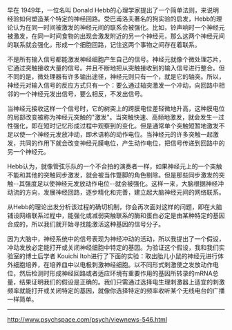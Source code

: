早在 1949年，一位名叫 Donald Hebb的心理学家提出了一个简单法则，来说明经验如何塑造某个特定的神经回路。受巴甫洛夫著名的狗实验的启发，Hebb的理论认为在同一时间被激发的神经元间的联系会被强化。比如，铃声响时一个神经元被激发，在同一时间食物的出现会激发附近的另一个神经元，那么这两个神经元间的联系就会强化，形成一个细胞回路，记住这两个事物之间存在着联系。

不是所有输入信号都能激发神经细胞产生自己的信号。神经元就像个微处理芯片，它通过突触接收大量的信号。并且不断地把从突触接收到的输入信号进行整合。但不同的是，微处理器有许多输出途径，神经元则只有一个，就是它的轴突。所以，神经元对输入信号的反应方式只有一个：要么通过轴突激发一个冲动，向回路中相邻的一个神经元发出信号，要么相反，不发出信号。

当神经元接收这样一个信号时，它的树突上的跨膜电位差轻微地升高，这种膜电位的局部改变被称为神经元突触的"激发"。当突触快速、高频地激发，就会发生一过性强化，即在短时记忆形成过程中观察到的变化。但是通常单个突触短暂地激发不足以使一个神经元发放冲动，即术语称的动作电位。当神经元的许多突触一起激发，共同的作用下就会改变神经元膜电位，产生动作电位，把信号传递到回路中的另一个神经元。

Hebb认为，就像管弦乐队的一个不合拍的演奏者一样，如果神经元上的一个突触不能和其他的突触同步激发，就会被当作蹩脚的角色剔除。但是那些同步激发的突触--其强度足以使神经元发放动作电位--就会被强化。这样一来，大脑根据神经冲动流的方向，发展神经回路，逐步精化和完善，建立起大脑神经元间的网络联系。

从Hebb的理论出发分析该过程的确切机制，你会再次面对这样的问题，即在大脑铺设网络联系过程中，能强化或减弱突触联系的酶和蛋白必定是由某种特定的基因合成的，所以我们就开始寻找能激活这种基因的信号分子。

因为大脑中，神经系统中的信号表现为神经冲动的活动，所以我提出了一个假设，冲动发放必定能打开或关闭神经细胞中特定的基因。为验证这个假设，我和我们实验室的博士后学者 Kouichi Itoh进行了下面的实验：取出胎儿小鼠的神经元进行体外细胞培养，在培养皿中以电极刺激神经细胞。以不同形式剌激使之发放动作电位，然后检测时形成神经回路或者适应环境有重要作用的基因所转录的mRNA总量，结果证明我们的假设是正确的。我们只需通过选择电生理刺激器上适宜的刺激频率就能打开或关闭特定的基因，就像你选择特定的频率收听某个无线电台的广播一样简单。

---
http://www.psychspace.com/psych/viewnews-546.html
